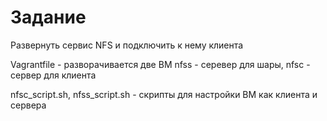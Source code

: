 <h1>Задание</h1>
<p>Развернуть сервис NFS и подключить к нему клиента</p>

<p>Vagrantfile - разворачивается две ВМ nfss - серевер для шары, nfsc - сервер для клиента</p>

<p>nfsc_script.sh, nfss_script.sh - скрипты для настройки ВМ как клиента и сервера</p>


